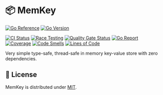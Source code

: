 # :package: MemKey

[![Go Reference](https://pkg.go.dev/badge/github.com/mymmrac/memkey#section-readme.svg)](https://pkg.go.dev/github.com/mymmrac/memkey)
[![Go Version](https://img.shields.io/github/go-mod/go-version/mymmrac/memkey?logo=go)](go.mod)

[![CI Status](https://github.com/mymmrac/memkey/actions/workflows/ci.yml/badge.svg)](https://github.com/mymmrac/memkey/actions/workflows/ci.yml)
[![Race Testing](https://github.com/mymmrac/memkey/actions/workflows/race-tests.yml/badge.svg)](https://github.com/mymmrac/memkey/actions/workflows/race-tests.yml)
[![Quality Gate Status](https://sonarcloud.io/api/project_badges/measure?project=mymmrac_memkey&metric=alert_status)](https://sonarcloud.io/dashboard?id=mymmrac_memkey)
[![Go Report](https://img.shields.io/badge/go%20report-A+-brightgreen.svg?style=flat)](https://goreportcard.com/report/github.com/mymmrac/memkey)
<br>
[![Coverage](https://sonarcloud.io/api/project_badges/measure?project=mymmrac_memkey&metric=coverage)](https://sonarcloud.io/dashboard?id=mymmrac_memkey)
[![Code Smells](https://sonarcloud.io/api/project_badges/measure?project=mymmrac_memkey&metric=code_smells)](https://sonarcloud.io/dashboard?id=mymmrac_memkey)
[![Lines of Code](https://sonarcloud.io/api/project_badges/measure?project=mymmrac_memkey&metric=ncloc)](https://sonarcloud.io/dashboard?id=mymmrac_memkey)

Very simple type-safe, thread-safe in memory key-value store with zero dependencies.

## :closed_lock_with_key: License

MemKey is distributed under [MIT](LICENSE).
